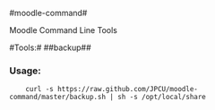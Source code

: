 #moodle-command#


Moodle Command Line Tools


#Tools:#
##backup##

### Usage: ###
```
    curl -s https://raw.github.com/JPCU/moodle-command/master/backup.sh | sh -s /opt/local/share

